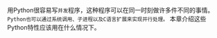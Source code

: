 用Python很容易写`并发`程序，这种程序可以在同一时刻做许多件不同的事情。
`Python也可以通过系统调用、子进程以及C语言扩展来实现并行处理。`
本章介绍这些Python特性应该用在什么情况下。
